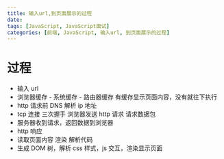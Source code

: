 ```yaml
---
title: 输入url,到页面展示的过程
date:
tags: [JavaScript, JavaScript面试]
categories: [前端, JavaScript, 输入url, 到页面展示的过程]
---
```


# 过程

- 输入 url
- 浏览器缓存 - 系统缓存 - 路由器缓存 有缓存显示页面内容，没有就往下执行
- http 请求前 DNS 解析 ip 地址
- tcp 连接 三次握手 浏览器发送 http 请求 请求数据包
- 服务器收到请求，返回数据到浏览器
- http 响应
- 读取页面内容 渲染 解析代码
- 生成 DOM 树，解析 css 样式，js 交互，渲染显示页面
